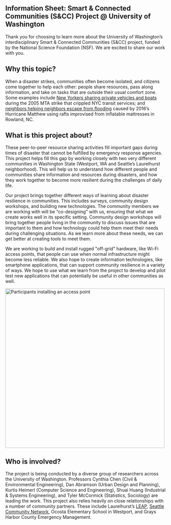 ## Information Sheet: Smart & Connected Communities (S&CC) Project @ University of Washington 

Thank you for choosing to learn more about the University of Washington’s interdisciplinary Smart & Connected Communities (S&CC) project, funded by the National Science Foundation (NSF). We are excited to share our work with you. 

## Why this topic? 

When a disaster strikes, communities often become isolated, and citizens come together to help each other: people share resources, pass along information, and take on tasks that are outside their usual comfort zone. Some examples include [New Yorkers sharing private vehicles and boats](http://www.cnn.com/2005/US/12/22/feedback.nystrike/) during the 2005 MTA strike that crippled NYC transit services; and [neighbors helping neighbors escape from flooding](https://www.cnn.com/2016/10/14/us/north-carolina-lumberton-flooding-escape/index.html) caused by 2016’s Hurricane Matthew using rafts improvised from inflatable mattresses in Rowland, NC.  

## What is this project about? 

These peer-to-peer resource sharing activities fill important gaps during times of disaster that cannot be fulfilled by emergency response agencies. This project helps fill this gap by working closely with two very different communities in Washington State (Westport, WA and Seattle’s Laurelhurst neighborhood). This will help us to understand how different people and communities share information and resources during disasters, and how they work together to become more resilient during the challenges of daily life. 

Our project brings together different ways of learning about disaster resilience in communities. This includes surveys, community design workshops, and building new technologies. The community members we are working with will be “co-designing” with us, ensuring that what we create works well in its specific setting. Community design workshops will bring together people living in the community to discuss issues that are important to them and how technology could help them meet their needs during challenging situations. As we learn more about these needs, we can get better at creating tools to meet them.

We are working to build and install rugged "off-grid" hardware, like Wi-Fi access points, that people can use when normal infrastructure might become less reliable. We also hope to create information technologies, like smartphone applications, that can support community resilience in a variety of ways. We hope to use what we learn from the project to develop and pilot test new applications that can potentially be useful in other communities as well. 

<img src="/IMG_5740_c1.png" alt="Participants installing an access point" width=500>

## Who is involved? 

The project is being conducted by a diverse group of researchers across the University of Washington. Professors Cynthia Chen (Civil & Environmental Engineering), Dan Abramson (Urban Design and Planning), Kurtis Heimerl (Computer Science and Engineering), Shuai Huang (Industrial & Systems Engineering), and Tyler McCormick (Statistics, Sociology) are leading the work. This project also relies heavily on close relationships with a number of community partners. These include Laurelhurst’s [LEAP](https://laurelhurstcc.com/projects/leap/), [Seattle Community Network](https://seattlecommunitynetwork.org/), Ocosta Elementary School in Westport, and Grays Harbor County Emergency Management. 
